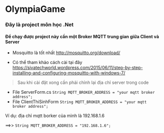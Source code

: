 # OlympiaGame

### Đây là project môn học .Net


#### Để chạy được project này cần một Broker MQTT trung gian giữa Client và Server
- Mosquitto là tốt nhất http://mosquitto.org/download/

- Có thể tham khảo cách cài tại đây https://sivatechworld.wordpress.com/2015/06/11/step-by-step-installing-and-configuring-mosquitto-with-windows-7/
> Sau khi cài đặt xong cần phải chỉnh lại địa chỉ server trong code
  - File ServerForm.cs `String MQTT_BROKER_ADDRESS = "your mqtt broker address";`
  - File ClientThiSinhForm `String MQTT_BROKER_ADDRESS = "your mqtt broker address";`
  
  Ví dụ: địa chỉ mqtt borker của mình là 192.168.1.6
  
  ==>> `String MQTT_BROKER_ADDRESS = "192.168.1.6";`
  
